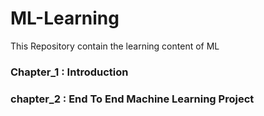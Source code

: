 # ML-Learning
This Repository contain the learning content of ML

### Chapter_1 : Introduction
### chapter_2 : End To End Machine Learning Project
